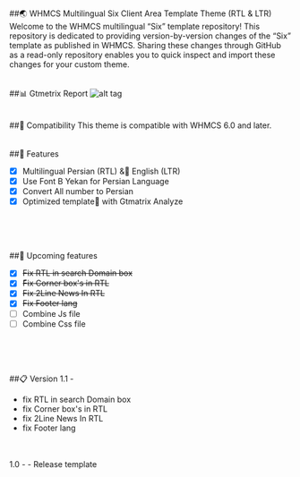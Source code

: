 ##:earth_asia: WHMCS Multilingual Six Client Area Template Theme (RTL & LTR)
Welcome to the WHMCS multilingual “Six” template repository! This repository is dedicated to providing version-by-version changes of the “Six” template as published in WHMCS. Sharing these changes through GitHub as a read-only repository enables you to quick inspect and import these changes for your custom theme.
<br/>
<br/>
<br/>
##:bar_chart: Gtmetrix Report
![alt tag](http://client.safedataset.com/rp.png "Gtmetrix Report")
<br/>
<br/>
<br/>
##:nut_and_bolt: Compatibility
This theme is compatible with WHMCS 6.0 and later.
<br/>
<br/>
<br/>
##:rocket: Features
- [x] Multilingual Persian (RTL) & ٍEnglish (LTR)
- [x] Use Font B Yekan for Persian Language
- [x] Convert All number to Persian 
- [x] Optimized template ٌwith Gtmatrix Analyze 
<br/>
<br/>
<br/>

##:mag_right: Upcoming features
- [x] <del>Fix RTL in search Domain box</del>
- [x] ّ<del>Fix Corner box's in RTL</del>
- [x] <del>Fix 2Line News In RTL</del>
- [x] <del>Fix Footer lang</del>
- [ ] Combine Js file 
- [ ] Combine Css file

<br/>
<br/>
<br/>

##:clipboard: Version
1.1 -
- fix RTL in search Domain box
- fix Corner box's in RTL
- fix 2Line News In RTL
- fix Footer lang
 <br/>
 <br/>
1.0 - 
- Release template 
